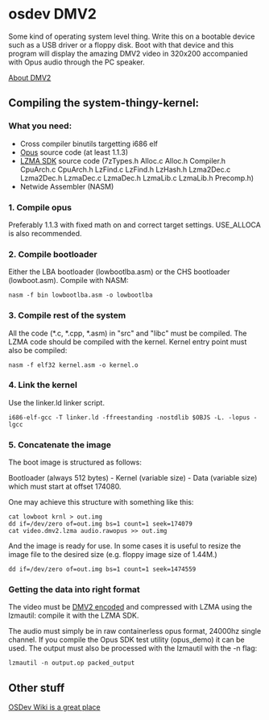 # osdev DMV2 

Some kind of operating system level thing. Write this on a bootable device such as a USB driver or a floppy disk.
Boot with that device and this program will display the amazing DMV2 video in 320x200 accompanied with Opus audio through the PC speaker.

[About DMV2](https://github.com/MasterTaffer/dmv2)


## Compiling the system-thingy-kernel:

### What you need:

 - Cross compiler binutils targetting i686 elf
 - [Opus](http://opus-codec.org) source code (at least 1.1.3)
 - [LZMA SDK](http://www.7-zip.org/sdk.html) source code (7zTypes.h Alloc.c Alloc.h Compiler.h CpuArch.c CpuArch.h LzFind.c LzFind.h LzHash.h Lzma2Dec.c Lzma2Dec.h LzmaDec.c LzmaDec.h LzmaLib.c LzmaLib.h Precomp.h)
 - Netwide Assembler (NASM)

### 1. Compile opus
Preferably 1.1.3 with fixed math on and correct target settings. USE_ALLOCA is also recommended.
	
### 2. Compile bootloader
Either the LBA bootloader (lowbootlba.asm) or the CHS bootloader (lowboot.asm).
  Compile with NASM:
  
    nasm -f bin lowbootlba.asm -o lowbootlba
	
### 3. Compile rest of the system

All the code (*.c, *.cpp, *.asm) in "src" and "libc" must be compiled. The LZMA code should be compiled with the kernel. Kernel entry point must also be compiled:
	
    nasm -f elf32 kernel.asm -o kernel.o
	
### 4. Link the kernel

Use the linker.ld linker script. 
	
    i686-elf-gcc -T linker.ld -ffreestanding -nostdlib $OBJS -L. -lopus -lgcc
	

### 5. Concatenate the image

The boot image is structured as follows:
	
Bootloader (always 512 bytes) - Kernel (variable size) - Data (variable size) which must start at offset 174080.
	
One may achieve this structure with something like this:
	
    cat lowboot krnl > out.img
    dd if=/dev/zero of=out.img bs=1 count=1 seek=174079
    cat video.dmv2.lzma audio.rawopus >> out.img
	
And the image is ready for use. In some cases it is useful to resize the image file to the desired size (e.g. floppy image size of 1.44M.) 
	
    dd if=/dev/zero of=out.img bs=1 count=1 seek=1474559
	
### Getting the data into right format

The video must be [DMV2 encoded](https://github.com/MasterTaffer/dmv2) and compressed with LZMA using the lzmautil: compile it with the LZMA SDK.

The audio must simply be in raw containerless opus format, 24000hz single channel. If you compile the Opus SDK test utility (opus_demo) it can be used. The output must also be processed with the lzmautil with the -n flag:

    lzmautil -n output.op packed_output

## Other stuff

[OSDev Wiki is a great place](http://wiki.osdev.org/Main_Page)
